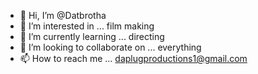 - 👋 Hi, I’m @Datbrotha
- 👀 I’m interested in ... film making 
- 🌱 I’m currently learning ... directing
- 💞️ I’m looking to collaborate on ... everything
- 📫 How to reach me ... daplugproductions1@gmail.com

<!---
Datbrotha/Datbrotha is a ✨ special ✨ repository because its `README.md` (this file) appears on your GitHub profile.
You can click the Preview link to take a look at your changes.
--->
